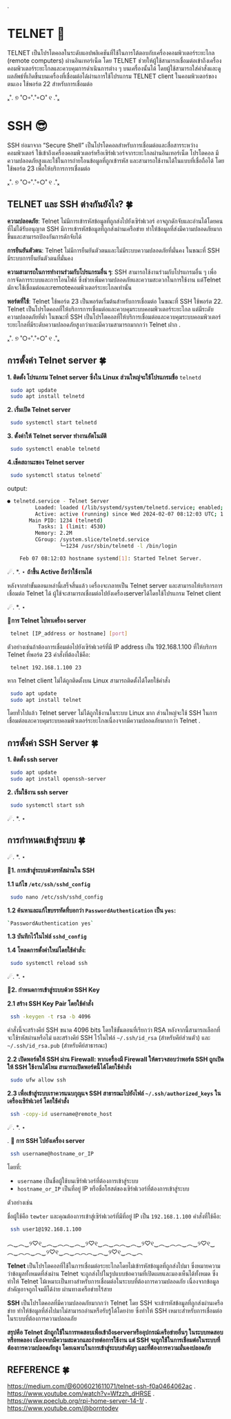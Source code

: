 ﻿.

#  TELNET 🙂

TELNET เป็นโปรโตคอลในระดับแอปพลิเคชันที่ใช้ในการโต้ตอบกับเครื่องคอมพิวเตอร์ระยะไกล (remote computers) ผ่านอินเทอร์เน็ต โดย TELNET ช่วยให้ผู้ใช้สามารถเชื่อมต่อเข้าถึงเครื่องคอมพิวเตอร์ระยะไกลและควบคุมการดำเนินการต่าง ๆ บนเครื่องนั้นได้ โดยผู้ใช้สามารถใส่คำสั่งและดูผลลัพธ์ที่เกิดขึ้นบนเครื่องที่เชื่อมต่อได้ผ่านการใช้โปรแกรม TELNET client ในคอมพิวเตอร์ของตนเอง ใช้พอร์ต 22 สำหรับการเชื่อมต่อ

ₓ˚. ୭ ˚○◦˚.˚◦○˚ ୧ .˚ₓ


# SSH    😎

SSH ย่อมาจาก “Secure Shell” เป็นโปรโตคอลสำหรับการเชื่อมต่อและสื่อสารระหว่างคอมพิวเตอร์ ใช้เข้าถึงเครื่องคอมพิวเตอร์หรือเซิร์ฟเวอร์จากระยะไกลผ่านอินเทอร์เน็ต โปรโตคอล มีความปลอดภัยสูงและใช้ในการถ่ายโอนข้อมูลที่ถูกเข้ารหัส และสามารถใช้งานได้ในแบบที่เชื่อถือได้ โดยใช้พอร์ต 23 เพื่อให้บริการการเชื่อมต่อ

ₓ˚. ୭ ˚○◦˚.˚◦○˚ ୧ .˚ₓ

## TELNET และ SSH ต่างกันยังไง? 🍀

**ความปลอดภัย**: Telnet ไม่มีการเข้ารหัสข้อมูลที่ถูกส่งไปยังเซิร์ฟเวอร์ อาจถูกดักจับและอ่านได้โดยคนที่ไม่ได้รับอนุญาต SSH มีการเข้ารหัสข้อมูลที่ถูกส่งผ่านเครือข่าย ทำให้ข้อมูลที่ส่งมีความปลอดภัยมากขึ้นและสามารถป้องกันการดักจับได้ 

**การยืนยันตัวตน**: Telnet ไม่มีการยืนยันตัวตนและไม่มีระบบความปลอดภัยที่มั่นคง ในขณะที่ SSH มีระบบการยืนยันตัวตนที่มั่นคง

**ความสามารถในการทำงานร่วมกับโปรแกรมอื่น ๆ**: SSH สามารถใช้งานร่วมกับโปรแกรมอื่น ๆ เพื่อการจัดการระบบและการโอนไฟล์ ซึ่งช่วยเพิ่มความปลอดภัยและความสะดวกในการใช้งาน แต่Telnet มักจะใช้เชื่อมต่อและremoteคอมพิวเตอร์ระยะไกลเท่านั้น 

**พอร์ตที่ใช้**: Telnet ใช้พอร์ต 23 เป็นพอร์ตเริ่มต้นสำหรับการเชื่อมต่อ ในขณะที่ SSH ใช้พอร์ต 22. Telnet เป็นโปรโตคอลที่ให้บริการการเชื่อมต่อและควบคุมระบบคอมพิวเตอร์ระยะไกล แต่มีระดับความปลอดภัยที่ต่ำ ในขณะที่ SSH เป็นโปรโตคอลที่ให้บริการเชื่อมต่อและควบคุมระบบคอมพิวเตอร์ระยะไกลที่มีระดับความปลอดภัยสูงกว่าและมีความสามารถมากกว่า Telnet ฝาก
.

ₓ˚. ୭ ˚○◦˚.˚◦○˚ ୧ .˚ₓ



##   การตั้งค่า Telnet server  🍀

**1. ติดตั้ง โปรแกรม Telnet server ซึ่งใน Linux ส่วนใหญ่จะใช้โปรแกรมชื่อ** `telnetd`
```bash		
 sudo apt update
 sudo apt install telnetd
```
**2. เริ่มเปิด Telnet server**
```bash
 sudo systemctl start telnetd
```
**3. ตั้งค่าให้ Telnet server ทำงานอัตโนมัติ**
```bash
 sudo systemctl enable telnetd
```	
**4.เช็คสถานะของ Telnet server**
```bash
 sudo systemctl status telnetd`
```

output:
```bash
● telnetd.service - Telnet Server
	     Loaded: loaded (/lib/systemd/system/telnetd.service; enabled; vendor preset: enabled)
	     Active: active (running) since Wed 2024-02-07 08:12:03 UTC; 1 day 15h ago
	   Main PID: 1234 (telnetd)
	      Tasks: 1 (limit: 4530)
	     Memory: 2.2M
	     CGroup: /system.slice/telnetd.service
	             └─1234 /usr/sbin/telnetd -l /bin/login

	Feb 07 08:12:03 hostname systemd[1]: Started Telnet Server.
```

☄. *. ⋆ **ถ้าขึ้น Active ถือว่าใช้งานได้** 

หลังจากทำขั้นตอนเหล่านี้เสร็จสิ้นแล้ว เครื่องจะกลายเป็น Telnet server และสามารถให้บริการการเชื่อมต่อ Telnet ได้ 
ผู้ใช้จะสามารถเชื่อมต่อไปยังเครื่องserverได้โดยใช้โปรแกรม Telnet client 

☄. *. ⋆

**💮การ Telnet ไปหาเครื่อง server** 
``` bash
 telnet [IP_address or hostname] [port]
```

ตัวอย่างเช่นถ้าต้องการเชื่อมต่อไปยังเซิร์ฟเวอร์ที่มี IP address เป็น 192.168.1.100 ที่ให้บริการ Telnet ที่พอร์ต 23 คำสั่งที่ต้องใช้คือ: 
```
 telnet 192.168.1.100 23 
```
หาก Telnet client ไม่ได้ถูกติดตั้งบน Linux สามารถติดตั้งได้โดยใช้คำสั่ง
``` bash
 sudo apt update
 sudo apt install telnet
```


โดยทั่วไปแล้ว Telnet server ไม่ได้ถูกใช้งานในระบบ Linux มาก ส่วนใหญ่จะใช้ SSH ในการเชื่อมต่อและควบคุมระบบคอมพิวเตอร์ระยะไกลเนื่องจากมีความปลอดภัยมากกว่า Telnet
.

## การตั้งค่า SSH Server 🍀

**1. ติดตั้ง ssh server**
```bash
 sudo apt update
 sudo apt install openssh-server
```
**2. เริ่มใช้งาน ssh server**
```bash
 sudo systemctl start ssh
```
☄. *. ⋆

## การกำหนดเข้าสู่ระบบ 🍀
☄. *. ⋆

**💮1. การเข้าสู่ระบบด้วยรหัสผ่านใน SSH**
	
**1.1 แก้ไข `/etc/ssh/sshd_config `**
```bash
 sudo nano /etc/ssh/sshd_config
```
**1.2  ค้นหาและแก้ไขบรรทัดที่บอกว่า `PasswordAuthentication` เป็น `yes`:**
```bash
`PasswordAuthentication yes`
```

**1.3 บันทึกไว้ในไฟล์ `sshd_config`**

**1.4  โหลดการตั้งค่าใหม่โดยใช้คำสั่ง:**

```bash
 sudo systemctl reload ssh
```

☄. *. ⋆
	
 **💮2. กำหนดการเข้าสู่ระบบด้วย SSH Key**

**2.1 สร้าง SSH Key Pair โดยใช้คำสั่ง**
```bash
 ssh -keygen -t rsa -b 4096
```	
คำสั่งนี้จะสร้างคีย์ SSH ขนาด 4096 bits โดยใช้ขั้นตอนที่เรียกว่า RSA หลังจากนี้สามารถเลือกที่จะใช้รหัสผ่านหรือไม่ และสร้างคีย์ SSH ไว้ในไฟล์ `~/.ssh/id_rsa` (สำหรับคีย์ส่วนตัว) และ `~/.ssh/id_rsa.pub` (สำหรับคีย์สาธารณะ)



****2.2 **เปิดพอร์ตให้ SSH ผ่าน Firewall**: หากเครื่องมี Firewall ให้ตรวจสอบว่าพอร์ต SSH ถูกเปิดให้ SSH ใช้งานได้ไหม สามารถเปิดพอร์ตนี้ได้โดยใช้คำสั่ง****
```bash
 sudo ufw allow ssh
```
**2.3  เพื่อเข้าสู่ระบบเราควรแนบกุญแจ SSH สาธารณะไปยังไฟล์ `~/.ssh/authorized_keys` ในเครื่องเซิร์ฟเวอร์ โดยใช้คำสั่ง**
```bash
 ssh -copy-id username@remote_host	
```
☄. *. ⋆



.
**💮 การ SSH ไปยังเครื่อง server** 
```bash
 ssh username@hostname_or_IP
```
โดยที่:
-   `username` เป็นชื่อผู้ใช้บนเซิร์ฟเวอร์ที่ต้องการเข้าสู่ระบบ
-   `hostname_or_IP` เป็นที่อยู่ IP หรือชื่อโฮสต์ของเซิร์ฟเวอร์ที่ต้องการเข้าสู่ระบบ

ตัวอย่างเช่น

ชื่อผู้ใช้คือ `tewter` และคุณต้องการเข้าสู่เซิร์ฟเวอร์ที่มีที่อยู่ IP เป็น `192.168.1.100` คำสั่งที่ใช้คือ:
```bash
 ssh user1@192.168.1.100
```

 

   

︵‿︵‿୨♡୧‿︵‿︵︵‿︵‿୨♡୧‿︵‿︵︵‿︵‿୨♡୧‿︵‿︵︵‿︵‿୨♡୧‿︵‿︵︵‿︵‿୨♡୧‿︵‿︵︵︵‿︵‿୨♡୧‿︵‿︵


**Telnet** เป็นโปรโตคอลที่ใช้ในการเชื่อมต่อระยะไกลโดยไม่เข้ารหัสข้อมูลที่ถูกส่งไปมา ซึ่งหมายความว่าข้อมูลทั้งหมดที่ส่งผ่าน Telnet จะถูกส่งไปในรูปแบบข้อความที่เปิดเผยและมองเห็นได้ทั้งหมด ซึ่งทำให้ Telnet ไม้เหมาะเป็นทางสำหรับการเชื่อมต่อในระบบที่ต้องการความปลอดภัย เนื่องจากข้อมูลสำคัญอาจถูกโจมตีได้ง่าย ผ่านทางเครือข่ายไร้สาย

**SSH** เป็นโปรโตคอลที่มีความปลอดภัยมากกว่า Telnet โดย SSH จะเข้ารหัสข้อมูลที่ถูกส่งผ่านเครือข่าย ทำให้ข้อมูลที่ส่งไปมาไม่สามารถอ่านหรือรับรู้ได้โดยง่าย ซึ่งทำให้ SSH เหมาะสำหรับการเชื่อมต่อในระบบที่ต้องการความปลอดภัย 

 **สรุปคือ Telnet มักถูกใช้ในการทดสอบเพื่อเข้าถึงserverหรืออุปกรณ์เครือข่ายอื่นๆ ในระบบทดสอบหรือทดลอง เนื่องจากมีความสะดวกและง่ายต่อการใช้งาน แต่ SSH จะถูกใช้ในการเชื่อมต่อในระบบที่ต้องการความปลอดภัยสูง โดยเฉพาะในการเข้าสู่ระบบสำคัญๆ และที่ต้องการความมั่นคงปลอดภัย**


 ##  REFERENCE 🍀

https://medium.com/@6006021611071/telnet-ssh-f0a0464062ac .
https://www.youtube.com/watch?v=Wfzzh_dHRSE .
https://www.poeclub.org/rpi-home-server-14-1/ .
https://www.youtube.com/@borntodev
